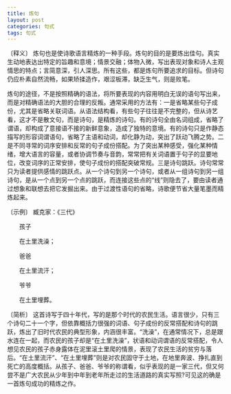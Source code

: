 ```yaml
---
title: 炼句
layout: post
categories: 句式
tags: 句式
---
```


〔释义〕 炼句也是使诗歌语言精炼的一种手段。炼句的目的是要炼出佳句。真实生动地表达出特定的旨趣和意境；情景交融；体物入微，写出表现对象和诗人主观情思的特点；言简意深，引人深思。所有这些，都是炼句所要追求的目标。但诗句仍应朴素自然流畅，如果矫揉造作，艰涩板滞，缺乏生气，则是败笔。

炼句的途径，不是按照精确的语法，将所要表现的内容用明白无误的语句写出来，而是对精确语法的大胆的合理的反叛。通常采用的方法有：一是省略某些句子成份，尤其是省略关联词语。从语法结构看，有些句子往往是不完整的，但从诗艺看，这才不是散文句，而是诗句，是精炼的诗句。有的诗句全由名词组成，省略了谓语，却构成了意接语不接的新鲜意象，造成了独特的意境。有的诗句只是作静态描写的形容词谓语句，省略了主语和动词，却化静为动，突出了跃动飞腾之势。二是不同寻常的词序安排和反常的句子成份搭配。为了突出某种感受，强化某种情绪，增大语言的容量，或者协调节奏与音韵，常常把有关词语置于句子的显要地位，改变词序的正常安排，使句子成份的搭配突破常规。三是诗句跳跃。诗句常常只为读者提供感情的跳跃点。从一个诗句到另一个诗句，或者从一组诗句到另一组诗句，是从一个点到另一个点的跳跃，而连接这些点的“线”则隐去了，要由读者通过想象和联想去把它发掘出来。由于过渡性语句的省略，诗歌便节省大量笔墨而精炼起来。

〔示例〕 臧克家：《三代》

　　孩子

　　在土里洗澡；

　　爸爸

　　在土里流汗；

　　爷爷

　　在土里埋葬。

〔简析〕 这首诗写于四十年代，写的是那个时代的农民生活。语言很少，只有三个诗句二十一个字，但依靠概括力很强的词语、句子成份的反常搭配和诗句的跳跃，炼出了旧时代农民的典型形象，内涵很丰富。“洗澡”，在通常情况下，总是跟水连在一起，而农民的孩子却是“在土里洗澡”，状语和动词谓语的反常搭配，令人想见农民的孩子赤身露体在泥里滚土里爬的情景，表现了农民生活的贫穷与落后。“在土里流汗”、“在土里埋葬”则是对农民固守于土地，在地里奔波、挣扎直到死亡的高度概括。从孩子、爸爸、爷爷的称谓看，似乎表现的是一家三代，但又何尝不是广大农民从少年到中年到老年所走过的生活道路的真实写照?可见这的确是一首炼句成功的精炼之作。 